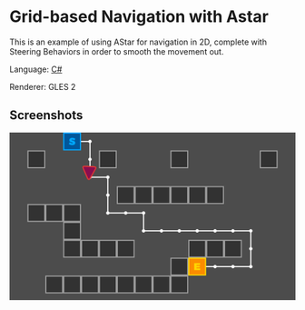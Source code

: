 # Grid-based Navigation with Astar

This is an example of using AStar for navigation in 2D,
complete with Steering Behaviors in order to smooth the movement out.

Language: [C#](https://docs.godotengine.org/en/latest/getting_started/scripting/c_sharp/index.html)    

Renderer: GLES 2

## Screenshots

![Screenshot](../../2d/navigation_astar/screenshots/nav_astar.png)